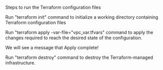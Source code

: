 Steps to run the Terraform configuration files

Run "terraform init" command to initialize a working directory containing Terraform configuration files

Run "terraform apply -var-file="vpc_var.tfvars" command to apply the changes required to reach the desired state of the configuration.
 
We will see a message that Apply complete! 

Run "terraform destroy" command to destroy the Terraform-managed infrastructure.